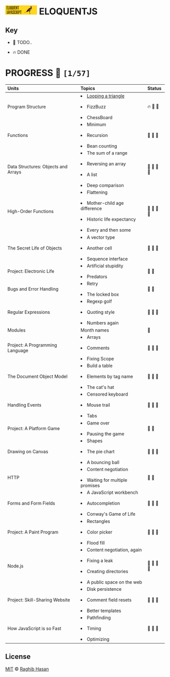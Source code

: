 # ![EJS](./ejs-logo.png) ELOQUENTJS

## Key

*   🚧 TODO..

*   🔥 DONE

# PROGRESS 🚀 `[1/57]`

|    Units        |    Topics      |  Status |
| :-------------  | :------------- | :--------------- |
| Program Structure | <li>[Looping a triangle](./challenges/looping-a-triangle.js)</li><br><li>FizzBuzz</li><br> <li>ChessBoard</li> |  🔥   🚧   🚧 |
| Functions | <li>Minimum</li><br><li>Recursion</li><br> <li>Bean counting</li> |  🚧   🚧   🚧 |
| Data Structures: Objects and Arrays | <li>The sum of a range</li><br><li>Reversing an array</li><br><li>A list</li><br><li>Deep comparison</li> | 🚧   🚧   🚧   🚧 |
| High-Order Functions | <li>Flattening</li><br><li>Mother-child age difference</li><br><li>Historic life expectancy</li><br><li>Every and then some</li> | 🚧   🚧   🚧   🚧 |
| The Secret Life of Objects | <li>A vector type</li><br><li>Another cell</li><br><li>Sequence interface</li> |  🚧   🚧   🚧 |
| Project: Electronic Life | <li>Artificial stupidity</li><br><li>Predators</li> |  🚧   🚧 |
| Bugs and Error Handling | <li>Retry</li><br><li>The locked box</li> |  🚧   🚧 |
| Regular Expressions | <li>Regexp golf</li><br><li>Quoting style</li><br><li>Numbers again</li> | 🚧 🚧 🚧 |
| Modules | Month names | 🚧 |
| Project: A Programming Language | <li>Arrays</li><br><li>Comments</li><br><li>Fixing Scope</li> | 🚧 🚧 🚧 |
| The Document Object Model | <li>Build a table</li><br><li>Elements by tag name</li><br><li>The cat's hat</li> | 🚧 🚧 🚧 |
| Handling Events | <li>Censored keyboard</li><br><li>Mouse trail</li><br><li>Tabs</li> | 🚧 🚧 🚧 |
| Project: A Platform Game | <li>Game over</li><br><li>Pausing the game</li> | 🚧 🚧 |
| Drawing on Canvas | <li>Shapes</li><br><li>The pie chart</li><br><li>A bouncing ball</li> | 🚧 🚧 🚧 |
| HTTP | <li>Content negotiation</li><br><li>Waiting for multiple promises</li> | 🚧 🚧 |
| Forms and Form Fields | <li>A JavaScript workbench</li><br><li>Autocompletion</li><br><li>Conway's Game of Life</li> | 🚧 🚧 🚧 |
| Project: A Paint Program | <li>Rectangles</li><br><li>Color picker</li><br><li>Flood fill</li> | 🚧 🚧 🚧 |
| Node.js | <li>Content negotiation, again</li><br><li>Fixing a leak</li><br><li>Creating directories</li><br><li>A public space on the web</li> | 🚧 🚧 🚧 🚧 |
| Project: Skill-Sharing Website | <li>Disk persistence</li><br><li>Comment field resets</li><br><li>Better templates</li> | 🚧 🚧 🚧 |
| How JavaScript is so Fast | <li>Pathfinding</li><br><li>Timing</li><br><li>Optimizing</li> | 🚧 🚧 🚧 |

## License
[MIT](./license) © [Raghib Hasan](http://raghibm.com/)
